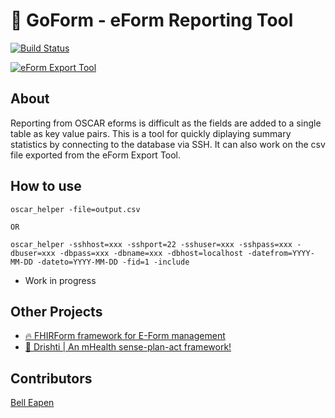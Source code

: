 # :bookmark_tabs: GoForm - eForm Reporting Tool 
[![Build Status](https://travis-ci.org/dermatologist/oscar-eform-export-helper.svg?branch=develop)](https://travis-ci.org/dermatologist/oscar-eform-export-helper)

[![eForm Export Tool](https://raw.github.com/dermatologist/oscar-eform-export-helper/develop/notes/usage.gif)](https://canehealth.com)

## About

Reporting from OSCAR eforms is difficult as the fields are added to a single table as key value pairs. This is a tool for quickly diplaying summary statistics by connecting to the database via SSH. It can also work on the csv file exported from the eForm Export Tool.

## How to use

```
oscar_helper -file=output.csv

OR

oscar_helper -sshhost=xxx -sshport=22 -sshuser=xxx -sshpass=xxx -dbuser=xxx -dbpass=xxx -dbname=xxx -dbhost=localhost -datefrom=YYYY-MM-DD -dateto=YYYY-MM-DD -fid=1 -include

```
* Work in progress

## Other Projects
* [:fire: FHIRForm framework for E-Form management](https://github.com/E-Health/fhirform)
* [:eyes: Drishti | An mHealth sense-plan-act framework!](https://github.com/E-Health/drishti)
## Contributors

[Bell Eapen](http://canehealth.com)
